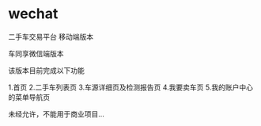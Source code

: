 # wechat

二手车交易平台  移动端版本

车同享微信端版本

该版本目前完成以下功能

1.首页
2.二手车列表页
3.车源详细页及检测报告页
4.我要卖车页
5.我的账户中心的菜单导航页

未经允许，不能用于商业项目...
